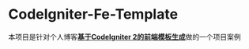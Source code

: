 # CodeIgniter-Fe-Template

本项目是针对个人博客[**基于CodeIgniter 2的前端模板生成**](https://jinming6568.github.io/2017/04/13/%E5%9F%BA%E4%BA%8ECodeIgniter%202%E7%9A%84%E5%89%8D%E7%AB%AF%E6%A8%A1%E6%9D%BF%E7%94%9F%E6%88%90/)做的一个项目案例


